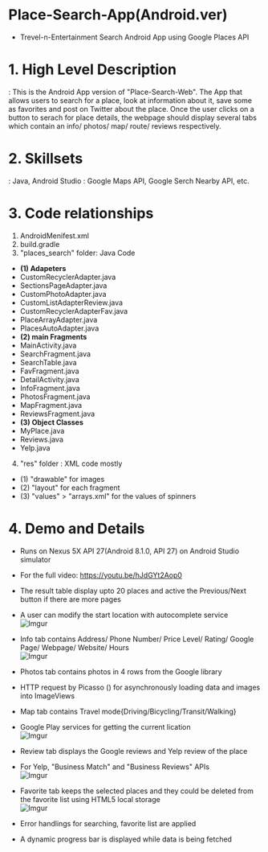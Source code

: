 # Place-Search-App(Android.ver)
- Trevel-n-Entertainment Search Android App using Google Places API

# 1. High Level Description
: This is the Android App version of "Place-Search-Web". 
The App that allows users to search for a place, look at information about it, save some as favorites and post on Twitter about the place. Once the user clicks on a button to serach for place details, the webpage should display several tabs which contain an info/ photos/ map/ route/ reviews respectively.

# 2. Skillsets
: Java, Android Studio
: Google Maps API, Google Serch Nearby API, etc.
   
# 3. Code relationships
1) AndroidMenifest.xml
2) build.gradle
3) "places_search" folder: Java Code<br />
- <b>(1) Adapeters </b><br />
- CustomRecyclerAdapter.java<br />
- SectionsPageAdapter.java<br />
- CustomPhotoAdapter.java<br />
- CustomListAdapterReview.java<br />
- CustomRecyclerAdapterFav.java<br />
- PlaceArrayAdapter.java<br />
- PlacesAutoAdapter.java<br />
- <b>(2) main Fragments</b><br />
- MainActivity.java<br />
- SearchFragment.java<br />
- SearchTable.java<br />
- FavFragment.java<br />
- DetailActivity.java<br />
- InfoFragment.java<br />
- PhotosFragment.java<br />
- MapFragment.java<br />
- ReviewsFragment.java<br />
- <b>(3) Object Classes</b><br />
- MyPlace.java<br />
- Reviews.java<br />
- Yelp.java<br />
4) "res" folder : XML code mostly <br />
- (1) "drawable" for images<br />
- (2) "layout" for each fragment<br />
- (3) "values" > "arrays.xml" for the values of spinners <br />

# 4. Demo and Details
- Runs on Nexus 5X API 27(Android 8.1.0, API 27) on Android Studio simulator
- For the full video: https://youtu.be/hJdGYt2Aop0

- The result table display upto 20 places and active the Previous/Next button if there are more pages
- A user can modify the start location with autocomplete service <br />
![Imgur](https://i.imgur.com/PMDuKDd.gif)

- Info tab contains Address/ Phone Number/ Price Level/ Rating/ Google Page/ Webpage/ Website/ Hours <br />
![Imgur](https://i.imgur.com/q3p2zmr.gif)

- Photos tab contains photos in 4 rows from the Google library
- HTTP request by Picasso () for asynchronously loading data and images into ImageViews
- Map tab contains Travel mode{Driving/Bicycling/Transit/Walking}
- Google Play services for getting the current lication <br />
![Imgur](https://i.imgur.com/7YePqO9.gif)

- Review tab displays the Google reviews and Yelp review of the place
- For Yelp, "Business Match" and "Business Reviews" APIs <br />
![Imgur](https://i.imgur.com/GVf3a72.gif)

- Favorite tab keeps the selected places and they could be deleted from the favorite list using HTML5 local storage <br />
![Imgur](https://i.imgur.com/FvdFzrt.gif)

- Error handlings for searching, favorite list are applied
- A dynamic progress bar is displayed while data is being fetched

